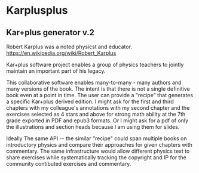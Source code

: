 Karplusplus
===========

Kar+plus generator v.2
----------------------------

Robert Karplus was a noted physicst and educator. https://en.wikipedia.org/wiki/Robert_Karplus

Kar+plus software project enables a group of physics teachers to jointly maintain an important part of his legacy.

This collaborative software enables many-to-many - many authors and many versions of the book. The intent is that there is not a single definitive book even at a point in time. The user can provide a "recipe" that generates a specific Kar+plus derived edition. I might ask for the first and third chapters with my colleague's annotations with my second chapter and the exercises selected as 4 stars and above for strong math ability at the 7th grade exported in PDF and epub3 formats. Or I might ask for a pdf of only the illustrations and section heads because I am using them for slides. 

Ideally The same API -- the similar "recipe" could span multiple books on introductory physics and compare their approaches for given chapters with commentary. The same infrastructure would allow different physics text to share exercises while systematically tracking the copyright and IP for the community contibuted exercises and commentary. 